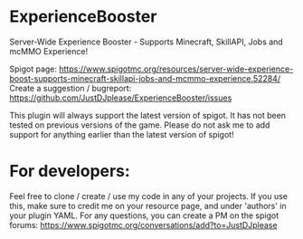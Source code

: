 # ExperienceBooster
Server-Wide Experience Booster - Supports Minecraft, SkillAPI, Jobs and mcMMO Experience!

Spigot page: https://www.spigotmc.org/resources/server-wide-experience-boost-supports-minecraft-skillapi-jobs-and-mcmmo-experience.52284/
Create a suggestion / bugreport: https://github.com/JustDJplease/ExperienceBooster/issues

This plugin will always support the latest version of spigot. It has not been tested on previous versions of the game. Please do not ask me to add support for anything earlier than the latest version of spigot!

# For developers:
Feel free to clone / create / use my code in any of your projects. If you use this, make sure to credit me on your resource page, and under 'authors' in your plugin YAML. For any questions, you can create a PM on the spigot forums: https://www.spigotmc.org/conversations/add?to=JustDJplease
